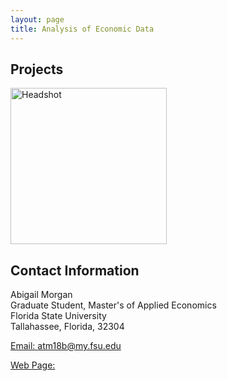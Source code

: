 ```yaml
---
layout: page
title: Analysis of Economic Data
---
```


##  Projects
<a> 
<img src="Abigail Headshots-1.jpg" alt="Headshot" width="250"/>
</a>

## Contact Information 

Abigail Morgan<br/>
Graduate Student, Master's of Applied Economics<br/>
Florida State University <br/>
Tallahassee, Florida, 32304 <br/>

[Email: atm18b@my.fsu.edu](mailto:atm18b@my.fsu.edu)

[Web Page:](https://abigailtmorgan.wixsite.com/abigailmorgan)
